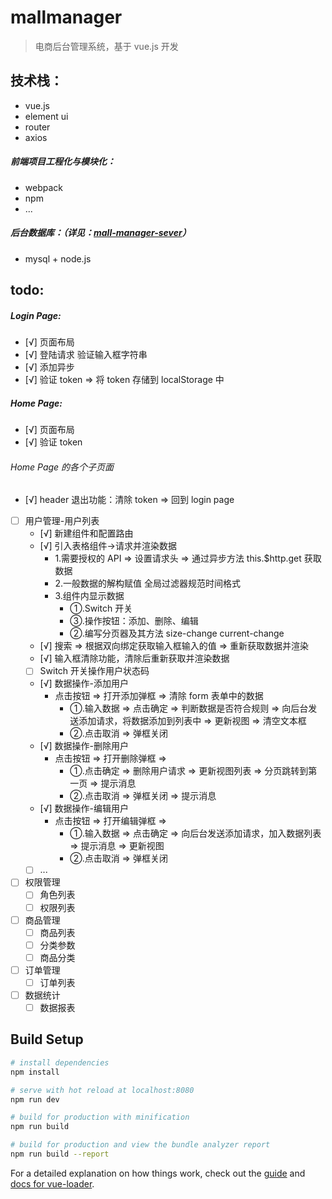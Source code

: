 # mallmanager

> 电商后台管理系统，基于 vue.js 开发

## 技术栈：

- vue.js
- element ui
- router
- axios

##### 前端项目工程化与模块化：

- webpack
- npm
- ...

##### 后台数据库：（详见：[mall-manager-sever](https://github.com/chloeeee72/mall-manager-sever)）

- mysql + node.js

## todo:

##### Login Page:

- [√] 页面布局
- [√] 登陆请求 验证输入框字符串
- [√] 添加异步
- [√] 验证 token => 将 token 存储到 localStorage 中

##### Home Page:

- [√] 页面布局
- [√] 验证 token

###### Home Page 的各个子页面

- [√] header 退出功能：清除 token => 回到 login page
- [ ] 用户管理-用户列表
  - [√] 新建组件和配置路由
  - [√] 引入表格组件->请求并渲染数据
    - 1.需要授权的 API => 设置请求头 => 通过异步方法 this.\$http.get 获取数据
    - 2.一般数据的解构赋值 全局过滤器规范时间格式
    - 3.组件内显示数据
      - ①.Switch 开关
      - ③.操作按钮：添加、删除、编辑
      - ②.编写分页器及其方法 size-change current-change
  - [√] 搜索 => 根据双向绑定获取输入框输入的值 => 重新获取数据并渲染
  - [√] 输入框清除功能，清除后重新获取并渲染数据
  - [ ] Switch 开关操作用户状态码
  - [√] 数据操作-添加用户
    - 点击按钮 => 打开添加弹框 => 清除 form 表单中的数据
      - ①.输入数据 => 点击确定 => 判断数据是否符合规则 => 向后台发送添加请求，将数据添加到列表中 => 更新视图 => 清空文本框
      - ②.点击取消 => 弹框关闭
  - [√] 数据操作-删除用户
    - 点击按钮 => 打开删除弹框 =>
      - ①.点击确定 => 删除用户请求 => 更新视图列表 => 分页跳转到第一页 => 提示消息
      - ②.点击取消 => 弹框关闭 => 提示消息
  - [√] 数据操作-编辑用户
    - 点击按钮 => 打开编辑弹框 =>
      - ①.输入数据 => 点击确定 => 向后台发送添加请求，加入数据列表 => 提示消息 => 更新视图
      - ②.点击取消 => 弹框关闭
  - [ ] ...
- [ ] 权限管理
  - [ ] 角色列表
  - [ ] 权限列表
- [ ] 商品管理
  - [ ] 商品列表
  - [ ] 分类参数
  - [ ] 商品分类
- [ ] 订单管理
  - [ ] 订单列表
- [ ] 数据统计
  - [ ] 数据报表

## Build Setup

```bash
# install dependencies
npm install

# serve with hot reload at localhost:8080
npm run dev

# build for production with minification
npm run build

# build for production and view the bundle analyzer report
npm run build --report
```

For a detailed explanation on how things work, check out the [guide](http://vuejs-templates.github.io/webpack/) and [docs for vue-loader](http://vuejs.github.io/vue-loader).

